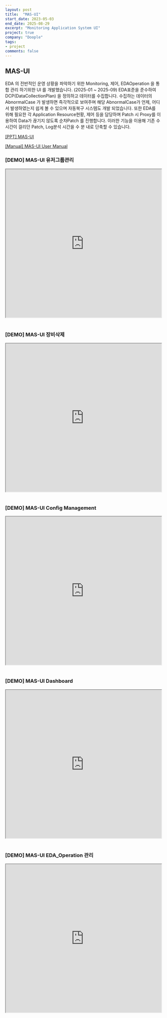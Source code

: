 ```yaml
---
layout: post
title:  "MAS-UI"
start_date: 2023-05-03
end_date: 2025-08-29
excerpt: "Monitoring Application System UI"
project: true
company: "Doople"
tags:
- project
comments: false
---
```


## MAS-UI

EDA 의 전반적인 운영 상황을 파악하기 위한 Monitoring, 제어, EDAOperation 을 통합 관리 하기위한 UI 를 개발했습니다. (2025-01 ~ 2025-09) EDA표준을 준수하여 DCP(DataCollectionPlan) 을 정의하고 데이터를 수집합니다. 수집하는 데이터의 AbnormalCase 가 발생하면 즉각적으로 보여주며 해당 AbnormalCase가 언제, 어디서 발생하였는지 쉽게 볼 수 있으며 자동복구 시스템도 개발 되었습니다. 또한 EDA를 위해 필요한 각 Application Resource현황, 제어 등을 담당하며 Patch 시 Proxy를 이용하여 Data가 끊기지 않도록 순차Patch 를 진행합니다.
이러한 기능을 이용해 기존 수 시간이 걸리던 Patch, Log분석 시간을 수 분 내로 단축할 수 있습니다.

<!-- ![MAS-UI Dashboard](/assets/img/dashboard.png)

![MAS-UI Application Information](/assets/img/ApplicationInformation.png)

EDA(반도체 장비 표준 통신) 을 이용한 데이터 전송 과정에서 의 데이터 흐름을 파악, User그룹관리, Instance Config 관리, Abnormal History 관리, HA Proxy 관리, Rest API 를 이용한 통합 모니터링 UI 시스템 개발

기존에 Abnormal Case 파악 하려면 하나하나 각 Consumer의 서버 접속 후 Log 비교 하며 찾아야 하던 일 사라지고 한눈에 볼수 있게 됨.

기존에 없던 EDA 현황 파악 가능, Newdata 전송상태 파악 가능, Abnormal Case 현황 파악 가능, Application, Server 의 Resource 현황 파악 가능, SessionRecovery 기능 개발, -->

[[PPT] MAS-UI](/assets/pdf/MAS-UI.pdf)

[[Manual] MAS-UI User Manual](/document/Infini-A%20MAS%20UI%20User%20Manual.docx)

<div style="margin-bottom:40px;">
  <h3>[DEMO] MAS-UI 유저그룹관리</h3>
  <iframe 
    src="https://drive.google.com/file/d/12k7vGIQmgyQ3JH2A6F5SWy9CAhblmj7O/preview" 
    width="100%" 
    height="480" 
    allow="autoplay">
  </iframe>
</div>

<div style="margin-bottom:40px;">
  <h3>[DEMO] MAS-UI 장비삭제</h3>
  <iframe 
    src="https://drive.google.com/file/d/18KuHebHv0QSS-LsrzwoNNUaDH1TQ90ON/preview" 
    width="100%" 
    height="480" 
    allow="autoplay">
  </iframe>
</div>

<div style="margin-bottom:40px;">
  <h3>[DEMO] MAS-UI Config Management</h3>
  <iframe 
    src="https://drive.google.com/file/d/1H_BXZnDaA_ChSk9ef0nuVxX9XqoLPc9c/preview" 
    width="100%" 
    height="480" 
    allow="autoplay">
  </iframe>
</div>

<div style="margin-bottom:40px;">
  <h3>[DEMO] MAS-UI Dashboard</h3>
  <iframe 
    src="https://drive.google.com/file/d/1esdwtXtaRn0z-JLUJuof9P_soPZQdMgQ/preview" 
    width="100%" 
    height="480" 
    allow="autoplay">
  </iframe>
</div>

<div style="margin-bottom:40px;">
  <h3>[DEMO] MAS-UI EDA_Operation 관리</h3>
  <iframe 
    src="https://drive.google.com/file/d/1GyzCFzy51_M-V5EwJYFf_AnCZMeWii50/preview" 
    width="100%" 
    height="480" 
    allow="autoplay">
  </iframe>
</div>

<!-- [[DEMO] MAS-UI 장비삭제](/assets/video/MAS-UI장비삭제.mp4)

[[DEMO] MAS-UI Config Management](/assets/video/MAS-UIConfig_Management.mp4)

[[DEMO] MAS-UI Dashboard](/assets/video/MAS-UIDashboard.mp4)

[[DEMO] MAS-UI EDA_Operation](/assets/video/MAS-UIEDA_Operation.mp4) -->